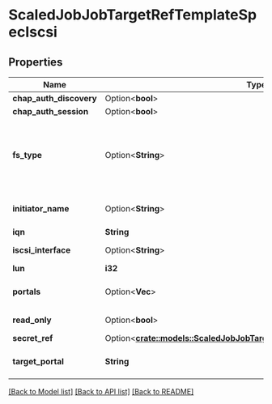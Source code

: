 # ScaledJobJobTargetRefTemplateSpecIscsi

## Properties

Name | Type | Description | Notes
------------ | ------------- | ------------- | -------------
**chap_auth_discovery** | Option<**bool**> | whether support iSCSI Discovery CHAP authentication | [optional]
**chap_auth_session** | Option<**bool**> | whether support iSCSI Session CHAP authentication | [optional]
**fs_type** | Option<**String**> | Filesystem type of the volume that you want to mount. Tip: Ensure that the filesystem type is supported by the host operating system. Examples: \"ext4\", \"xfs\", \"ntfs\". Implicitly inferred to be \"ext4\" if unspecified. More info: https://kubernetes.io/docs/concepts/storage/volumes#iscsi TODO: how do we prevent errors in the filesystem from compromising the machine | [optional]
**initiator_name** | Option<**String**> | Custom iSCSI Initiator Name. If initiatorName is specified with iscsiInterface simultaneously, new iSCSI interface <target portal>:<volume name> will be created for the connection. | [optional]
**iqn** | **String** | Target iSCSI Qualified Name. | 
**iscsi_interface** | Option<**String**> | iSCSI Interface Name that uses an iSCSI transport. Defaults to 'default' (tcp). | [optional]
**lun** | **i32** | iSCSI Target Lun number. | 
**portals** | Option<**Vec<String>**> | iSCSI Target Portal List. The portal is either an IP or ip_addr:port if the port is other than default (typically TCP ports 860 and 3260). | [optional]
**read_only** | Option<**bool**> | ReadOnly here will force the ReadOnly setting in VolumeMounts. Defaults to false. | [optional]
**secret_ref** | Option<[**crate::models::ScaledJobJobTargetRefTemplateSpecIscsiSecretRef**](ScaledJob_jobTargetRef_template_spec_iscsi_secretRef.md)> |  | [optional]
**target_portal** | **String** | iSCSI Target Portal. The Portal is either an IP or ip_addr:port if the port is other than default (typically TCP ports 860 and 3260). | 

[[Back to Model list]](../README.md#documentation-for-models) [[Back to API list]](../README.md#documentation-for-api-endpoints) [[Back to README]](../README.md)


